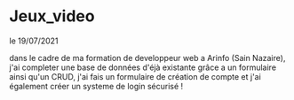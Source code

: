# Jeux_video

le 19/07/2021

dans le cadre de ma formation de developpeur web a Arinfo (Sain Nazaire), j'ai completer une base de données d'éjà existante grâce a un formulaire ainsi qu'un CRUD, j'ai fais un formulaire de création de compte et j'ai également créer un systeme de login sécurisé !
